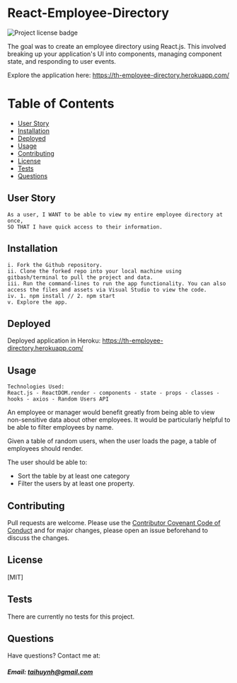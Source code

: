 # React-Employee-Directory

![Project license badge](https://img.shields.io/badge/license-MIT-brightgreen)

The goal was to create an employee directory using React.js. This involved breaking up your application's UI into components, managing component state, and responding to user events. 

Explore the application here: https://th-employee-directory.herokuapp.com/

# Table of Contents
  * [User Story](#User-Story)
  * [Installation](#Installation)
  * [Deployed](#Deployed)
  * [Usage](#Usage)
  * [Contributing](#Contributing)
  * [License](#License)
  * [Tests](#License)
  * [Questions](#Questions)

## User Story
```
As a user, I WANT to be able to view my entire employee directory at once,
SO THAT I have quick access to their information.
```

## Installation
```
i. Fork the Github repository.
ii. Clone the forked repo into your local machine using gitbash/terminal to pull the project and data.
iii. Run the command-lines to run the app functionality. You can also access the files and assets via Visual Studio to view the code. 
iv. 1. npm install // 2. npm start
v. Explore the app.
```
## Deployed
Deployed application in Heroku: https://th-employee-directory.herokuapp.com/

## Usage
```
Technologies Used:
React.js - ReactDOM.render - components - state - props - classes - hooks - axios - Random Users API
```
An employee or manager would benefit greatly from being able to view non-sensitive data about other employees. It would be particularly helpful to be able to filter employees by name.

Given a table of random users, when the user loads the page, a table of employees should render. 

The user should be able to:
  * Sort the table by at least one category
  * Filter the users by at least one property.

## Contributing
Pull requests are welcome. Please use the [Contributor Covenant Code of Conduct](https://www.contributor-covenant.org/version/2/0/code_of_conduct/code_of_conduct.md) and for major changes, please open an issue beforehand to discuss the changes.

## License 
[MIT]

## Tests 
There are currently no tests for this project.

## Questions  
Have questions? Contact me at:
##### Email: taihuynh@gmail.com
